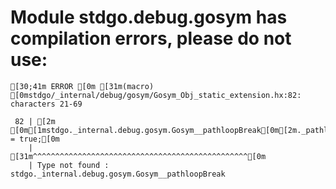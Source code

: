# Module stdgo.debug.gosym has compilation errors, please do not use:
```
[30;41m ERROR [0m [31m(macro) [0mstdgo/_internal/debug/gosym/Gosym_Obj_static_extension.hx:82: characters 21-69

 82 | [2m                    [0m[1mstdgo._internal.debug.gosym.Gosym__pathloopBreak[0m[2m._pathloopBreak = true;[0m
    |                     [31m^^^^^^^^^^^^^^^^^^^^^^^^^^^^^^^^^^^^^^^^^^^^^^^^[0m
    | Type not found : stdgo._internal.debug.gosym.Gosym__pathloopBreak


```

